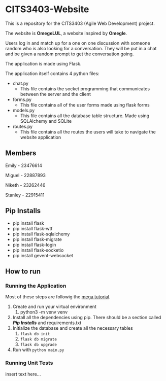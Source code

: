 # CITS3403-Website
This is a repository for the CITS3403 (Agile Web Development) project.

The website is **OmegeLUL**, a website inspired by **Omegle**. 

Users log in and match up for a one on one discussion with someone random who is also looking for a conversation. They will be put in a chat and be given a random prompt to get the conversation going.

The application is made using Flask.

The application itself contains 4 python files:
- chat.py
    - This file contains the socket programming that communicates between the server and the client
- forms.py
    - This file contains all of the user forms made using flask forms
- models.py
    - This file contains all the database table structure. Made using SQLAlchemy and SQLite
- routes.py
    - This file contains all the routes the users will take to navigate the website application

## Members
Emily   - 23476614

Miguel  - 22887893

Niketh  - 23262446

Stanley - 22915411



## Pip Installs
- pip install flask
- pip install flask-wtf
- pip install flask-sqlalchemy
- pip install flask-migrate
- pip install flask-login
- pip install flask-socketio
- pip install gevent-websocket


## How to run
### Running the Application
Most of these steps are followig the [mega tutorial](https://blog.miguelgrinberg.com/post/the-flask-mega-tutorial-part-i-hello-world).
1. Create and run your virtual environment
    1. python3 -m venv venv
2. Install all the dependencies using pip. There should be a section called ***Pip Installs*** and requirements.txt
3. Initialize the database and create all the necessary tables
    1. `flask db init`
    2. `flask db migrate`
    3. `flask db upgrade`
4. Run with `python main.py`

### Running Unit Tests
insert text here...